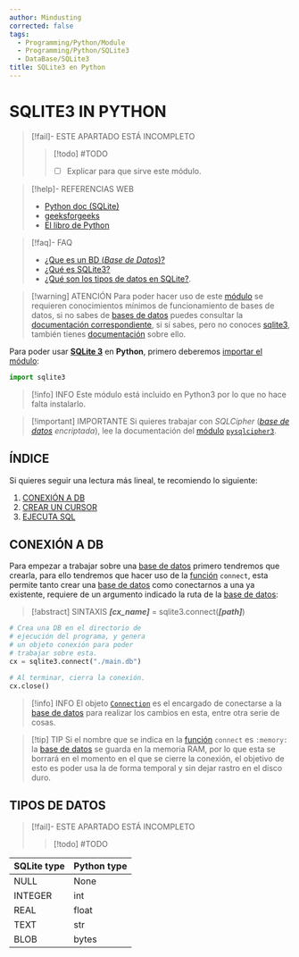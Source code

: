 ```yaml
---
author: Mindusting
corrected: false
tags:
  - Programming/Python/Module
  - Programming/Python/SQLite3
  - DataBase/SQLite3
title: SQLite3 en Python
---
```


# SQLITE3 IN PYTHON

> [!fail]- ESTE APARTADO ESTÁ INCOMPLETO
> > [!todo] #TODO
> > - [ ] Explicar para que sirve este módulo.

> [!help]- REFERENCIAS WEB
> - [Python doc (SQLite)](https://docs.python.org/3/library/sqlite3.html)
> - [geeksforgeeks](https://www.geeksforgeeks.org/python-sqlite/)
> - [El libro de Python](https://ellibrodepython.com/bases-datos-sqlite-python)

> [!faq]- FAQ
> - [¿Que es un BD (*Base de Datos*)?](../../db/db.md)
> - [¿Qué es SQLite3?](../../db/sql/sqlite3/sqlite3.md)
> - [¿Qué son los tipos de datos en SQLite?](../../sql/sqlite3/sqlite3_data_types.md).

> [!warning] ATENCIÓN
> Para poder hacer uso de este [módulo](../py_module.md) se requieren conocimientos mínimos de funcionamiento de bases de datos, si no sabes de [bases de datos](../../db/db.md) puedes consultar la [documentación correspondiente](../../db/db.md), si sí sabes, pero no conoces [sqlite3](../../db/sql/sqlite3/sqlite3.md), también tienes [documentación](../../db/sql/sqlite3/sqlite3.md) sobre ello.

Para poder usar [**SQLite 3**](../../db/sql/sqlite3/sqlite3.md) en **Python**, primero deberemos [importar el módulo](../py_module.md):

```python
import sqlite3
```

> [!info] INFO
> Este módulo está incluido en Python3 por lo que no hace falta instalarlo.

> [!important] IMPORTANTE
> Si quieres trabajar con *SQLCipher* (*[base de datos](../../db/db.md) encriptada*), lee la documentación del [módulo](../py_module.md) [`pysqlcipher3`](../py_pysqlcipher3.md).

## ÍNDICE

Si quieres seguir una lectura más lineal, te recomiendo lo siguiente:

1. [CONEXIÓN A DB](#CONEXIÓN%20A%20DB)
2. [CREAR UN CURSOR](py_sqlite3_connection.md#CREACIÓN%20DE%20CURSOR)
3. [EJECUTA SQL](py_sqlite3_cursor.md#EJECUTA%20SQL)

## CONEXIÓN A DB

Para empezar a trabajar sobre una [base de datos](../../db/db.md) primero tendremos que crearla, para ello tendremos que hacer uso de la [función](../py_function.md) `connect`, esta permite tanto crear una [base de datos](../../db/db.md) como conectarnos a una ya existente, requiere de un argumento indicado la ruta de la [base de datos](../../db/db.md):

> [!abstract] SINTAXIS
> ***\[cx\_name\]*** = sqlite3.connect(***\[path\]***)

```python
# Crea una DB en el directorio de
# ejecución del programa, y genera
# un objeto conexión para poder
# trabajar sobre esta.
cx = sqlite3.connect("./main.db")

# Al terminar, cierra la conexión.
cx.close()
```

> [!info] INFO
> El objeto [`Connection`](py_sqlite3_connection.md) es el encargado de conectarse a la [base de datos](../../db/db.md) para realizar los cambios en esta, entre otra serie de cosas.

> [!tip] TIP
> Si el nombre que se indica en la [función](../py_function.md) `connect` es `:memory:` la [base de datos](../../db/db.md) se guarda en la memoria RAM, por lo que esta se borrará en el momento en el que se cierre la conexión, el objetivo de esto es poder usa la de forma temporal y sin dejar rastro en el disco duro.

## TIPOS DE DATOS

> [!fail]- ESTE APARTADO ESTÁ INCOMPLETO
> > [!todo] #TODO

| SQLite type | Python type |
|:------------|:------------|
| NULL        | None        |
| INTEGER     | int         |
| REAL        | float       |
| TEXT        | str         |
| BLOB        | bytes       |
